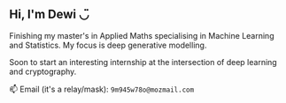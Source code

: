 ## Hi, I'm Dewi ◡̈

Finishing my master's in Applied Maths specialising in Machine Learning and Statistics. My focus is deep generative modelling.

Soon to start an interesting internship at the intersection of deep learning and cryptography.
<!-- and hopefully kick-start a career of deep learning research in industry. -->

📫 Email (it's a relay/mask): `9m945w78o@mozmail.com`
